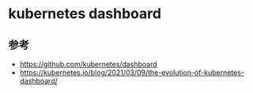 # kubernetes dashboard

## 参考

- https://github.com/kubernetes/dashboard
- https://kubernetes.io/blog/2021/03/09/the-evolution-of-kubernetes-dashboard/


